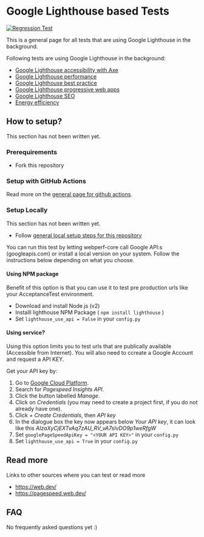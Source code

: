 # Google Lighthouse based Tests
[![Regression Test](https://github.com/Webperf-se/webperf_core/actions/workflows/regression-test-google-lighthouse-based.yml/badge.svg)](https://github.com/Webperf-se/webperf_core/actions/workflows/regression-test-google-lighthouse-based.yml)

This is a general page for all tests that are using Google Lighthouse in the background.

Following tests are using Google Lighthouse in the background:
* [Google Lighthouse accessibility with Axe](google-lighthouse-a11y.md)
* [Google Lighthouse performance](google-lighthouse-performance.md)
* [Google Lighthouse best practice](google-lighthouse-best-practice.md)
* [Google Lighthouse progressive web apps](google-lighthouse-pwa.md)
* [Google Lighthouse SEO](google-lighthouse-seo.md)
* [Energy efficiency](energy-efficiency.md)

## How to setup?

This section has not been written yet.

### Prerequirements

* Fork this repository

### Setup with GitHub Actions

Read more on the [general page for github actions](../getting-started-github-actions.md).

### Setup Locally

This section has not been written yet.
* Follow [general local setup steps for this repository](../getting-started-local.md)

You can run this test by letting webperf-core call Google API:s (googleapis.com) or install a local version on your system.
Follow the instructions below depending on what you choose.

#### Using NPM package

Benefit of this option is that you can use it to test pre production urls like your AcceptanceTest environment.

* Download and install Node.js (v2)
* Installl lighthouse NPM Package ( `npm install lighthouse` )
* Set `lighthouse_use_api = False` in your `config.py`

#### Using service?

Using this option limits you to test urls that are publically available (Accessible from Internet).
You will also need to ccreate a Google Account and request a API KEY.

Get your API key by:
1. Go to [Google Cloud Platform](https://console.cloud.google.com/apis).
2. Search for *Pagespeed Insights API*.
3. Click the button labelled *Manage*.
4. Click on *Credentials* (you may need to create a project first, if you do not already have one).
5. Click *+ Create Credentials*, then *API key*
6. In the dialogue box the key now appears below *Your API key*, it can look like this *AIzaXyCjEXTvAq7zAU_RV_vA7slvDO9p1weRfgW*
7. Set `googlePageSpeedApiKey = "<YOUR API KEY>"` in your `config.py`
8. Set `lighthouse_use_api = True` in your `config.py`

## Read more

Links to other sources where you can test or read more
* https://web.dev/
* https://pagespeed.web.dev/


## FAQ

No frequently asked questions yet :)
